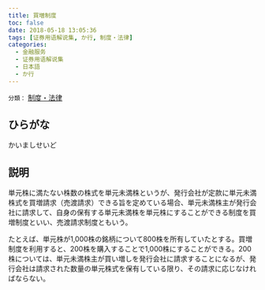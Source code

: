 ```yaml
---
title: 買増制度
toc: false
date: 2018-05-18 13:05:36
tags: [证券用语解说集, か行, 制度・法律]
categories:
  - 金融服务
  - 证券用语解说集
  - 日本語
  - か行
---
```


`分類：` [制度・法律](/tags/制度・法律/)

## ひらがな

かいましせいど

## 説明

単元株に満たない株数の株式を単元未満株というが、発行会社が定款に単元未満株式を買増請求（売渡請求）できる旨を定めている場合、単元未満株主が発行会社に請求して、自身の保有する単元未満株を単元株にすることができる制度を買増制度といい、売渡請求制度ともいう。

たとえば、単元株が1,000株の銘柄について800株を所有していたとする。買増制度を利用すると、200株を購入することで1,000株にすることができる。200株については、単元未満株主が買い増しを発行会社に請求することになるが、発行会社は請求された数量の単元株式を保有している限り、その請求に応じなければならない。
